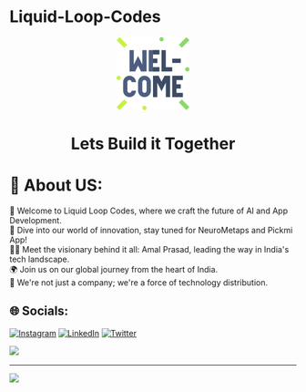# Liquid-Loop-Codes
<p align="center">
  <img src="https://github.com/amalprasad0/Liquid-Loop-Security-Software/blob/master/welcome-back.png" width="128">
  <br />
  <h1 align="center">Lets Build it Together</h1>
</p>

# 💫 About US:
🚀 Welcome to Liquid Loop Codes, where we craft the future of AI and App Development.<br>🧠 Dive into our world of innovation, stay tuned for NeuroMetaps and Pickmi App!<br>👨‍💼 Meet the visionary behind it all: Amal Prasad, leading the way in India's tech landscape.<br>🌍 Join us on our global journey from the heart of India.<br>🏢 We're not just a company; we're a force of technology distribution.


## 🌐 Socials:
[![Instagram](https://img.shields.io/badge/Instagram-%23E4405F.svg?logo=Instagram&logoColor=white)](https://instagram.com/liquidloopcodes) [![LinkedIn](https://img.shields.io/badge/LinkedIn-%230077B5.svg?logo=linkedin&logoColor=white)](https://linkedin.com/in/liquidloopcodes) [![Twitter](https://img.shields.io/badge/Twitter-%231DA1F2.svg?logo=Twitter&logoColor=white)](https://twitter.com/liquidloopcodes) 


![](https://quotes-github-readme.vercel.app/api?type=horizontal&theme=dark)

---
[![](https://visitcount.itsvg.in/api?id=liquid-loop&icon=0&color=0)](https://visitcount.itsvg.in)

<!-- Proudly created with GPRM ( https://gprm.itsvg.in ) -->
